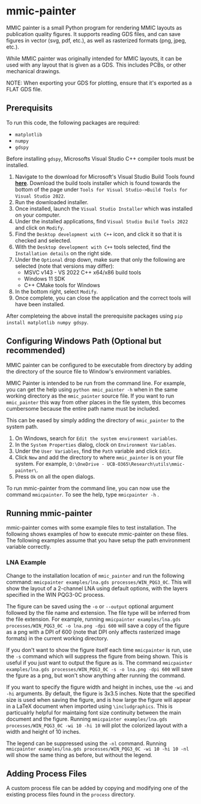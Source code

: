 # mmic-painter
MMIC painter is a small Python program for rendering MMIC layouts as publication quality figures. It supports reading GDS files, and can save figures in vector (svg, pdf, etc.), as well as rasterized formats (png, jpeg, etc.). 

While MMIC painter was originally intended for MMIC layouts, it can be used with any layout that is given as a GDS. This includes PCBs, or other mechanical drawings. 

NOTE: When exporting your GDS for plotting, ensure that it's exported as a FLAT GDS file.

## Prerequisits
To run this code, the following packages are required:

* `matplotlib`
* `numpy`
* `gdspy`

Before installing `gdspy`, Microsofts Visual Studio C++ compiler tools must be installed. 
1. Navigate to the download for Microsoft's Visual Studio Build Tools found **[here](https://visualstudio.microsoft.com/downloads/?q=build+tools)**. Download the build tools installer which is found towards the bottom of the page under `Tools for Visual Studio->Build Tools for Visual Studio 2022`. 
2. Run the downloaded installer.
3. Once installed, launch the `Visual Studio Installer` which was installed on your computer. 
4. Under the installed applications, find `Visual Studio Build Tools 2022` and click on `Modify`. 
5. Find the `Desktop development with C++` icon, and click it so that it is checked and selected.
6. With the `Desktop development with C++` tools selected, find the `Installation details` on the right side. 
7. Under the `Optional` drop down, make sure that only the following are selected (note that versions may differ):
    * MSVC v143 - VS 2022 C++ x64/x86 build tools
    * Windows 11 SDK
    * C++ CMake tools for Windows
8. In the bottom right, select `Modify`.
9. Once complete, you can close the application and the correct tools will have been installed. 

After completeing the above install the prerequisite packages using `pip install matplotlib numpy gdspy`. 

## Configuring Windows Path (Optional but recommended)
MMIC painter can be configured to be executable from directory by adding the directory of the source file to Window's environment variables. 

MMIC Painter is intended to be run from the command line. For example, you can get the help using `python mmic_painter -h` when in the same working directory as the `mmic_painter` source file. If you want to run `mmic_painter` this way from other places in the file system, this becomes cumbersome because the entire path name must be included. 

This can be eased by simply adding the directory of `mmic_painter` to the system path. 

1. On Windows, search for `Edit the system environment variables`.
2. In the `System Properties` dialog, clock on `Environment Variables`.
3. Under the `User Variables`, find the `Path` variable and click `Edit`.
4. Click `New` and add the directory to where `mmic_painter` is on your file system. For example, `D:\OneDrive - UCB-O365\Research\utils\mmic-painter\`. 
5. Press `Ok` on all the open dialogs. 

To run mmic-painter from the command line, you can now use the command `mmicpainter`. To see the help, type `mmicpainter -h` .

## Running mmic-painter
mmic-painter comes with some example files to test installation. The following shows examples of how to execute mmic-painter on these files. The following examples assume that you have setup the path environment variable correctly. 
### LNA Example
Change to the installation location of `mmic_painter` and run the following command: `mmicpainter examples/lna.gds processes/WIN_PQG3_0C`. This will show the layout of a 2-channel LNA using default options, with the layers specified in the WIN PQG3-0C process. 

The figure can be saved using the `-o` or `--output` optional argument followed by the file name and extension. The file type will be inferred from the file extension. For example, running `mmicpainter examples/lna.gds processes/WIN_PQG3_0C -o lna.png -dpi 600` will save a copy of the figure as a png with a DPI of 600 (note that DPI only affects rasterized image formats) in the current working directory. 

If you don't want to show the figure itself each time `mmicpainter` is run, use the `-s` command which will suppress the figure from being shown. This is useful if you just want to output the figure as is. The command `mmicpainter examples/lna.gds processes/WIN_PQG3_0C -s -o lna.png -dpi 600` will save the fgure as a png, but won't show anything after running the command. 

If you want to specify the figure width and height in inches, use the `-wi` and `-hi` arguments. By default, the figure is 3x3.5 inches. Note that the specified size is used when saving the figure, and is how large the figure will appear in a LaTeX document when imported using `\includgraphics`. This is particualrly helpful for maintaing font size continuity between the main document and the figure. Running `mmicpainter examples/lna.gds processes/WIN_PQG3_0C -wi 10 -hi 10` will plot the colorized layout with a width and height of 10 inches. 

The legend can be suppressed using the `-nl` command. Running `mmicpainter examples/lna.gds processes/WIN_PQG3_0C -wi 10 -hi 10 -nl` will show the same thing as before, but without the legend. 

## Adding Process Files
A custom process file can be added by copying and modifying one of the existing process files found in the `process` directory. 
